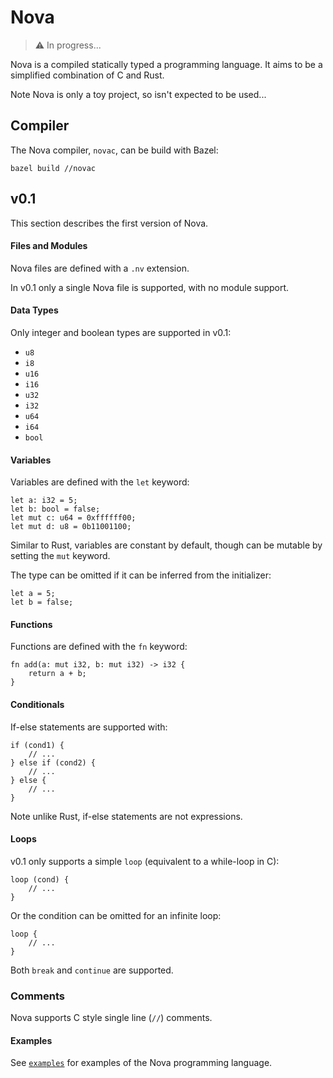 # Nova

> :warning: In progress...

Nova is a compiled statically typed a programming language. It aims to be
a simplified combination of C and Rust.

Note Nova is only a toy project, so isn't expected to be used...

## Compiler

The Nova compiler, `novac`, can be build with Bazel:
```
bazel build //novac
```


## v0.1

This section describes the first version of Nova.

#### Files and Modules

Nova files are defined with a `.nv` extension.

In v0.1 only a single Nova file is supported, with no module support.

#### Data Types

Only integer and boolean types are supported in v0.1:
- `u8`
- `i8`
- `u16`
- `i16`
- `u32`
- `i32`
- `u64`
- `i64`
- `bool`

#### Variables

Variables are defined with the `let` keyword:
```
let a: i32 = 5;
let b: bool = false;
let mut c: u64 = 0xffffff00;
let mut d: u8 = 0b11001100;
```

Similar to Rust, variables are constant by default, though can be mutable
by setting the `mut` keyword.

The type can be omitted if it can be inferred from the initializer:
```
let a = 5;
let b = false;
```

#### Functions

Functions are defined with the `fn` keyword:
```
fn add(a: mut i32, b: mut i32) -> i32 {
	return a + b;
}
```

#### Conditionals

If-else statements are supported with:
```
if (cond1) {
	// ...
} else if (cond2) {
	// ...
} else {
	// ...
}
```

Note unlike Rust, if-else statements are not expressions.

#### Loops

v0.1 only supports a simple `loop` (equivalent to a while-loop in C):
```
loop (cond) {
	// ...
}
```

Or the condition can be omitted for an infinite loop:
```
loop {
	// ...
}
```

Both `break` and `continue` are supported.

### Comments

Nova supports C style single line (`//`) comments.

#### Examples

See [`examples`](./examples) for examples of the Nova programming language.
